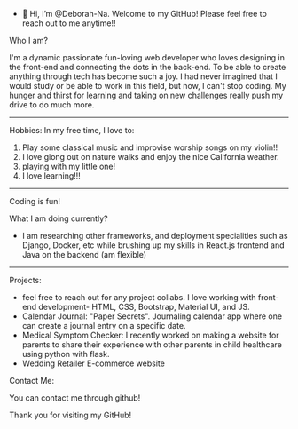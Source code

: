 - 👋 Hi, I’m @Deborah-Na. Welcome to my GitHub! Please feel free to reach out to me anytime!! 

Who I am?

I'm a dynamic passionate fun-loving web developer who loves designing in the front-end and connecting the dots in the back-end. To be able to create anything through tech has become such a joy. I had never imagined that I would study or be able to work in this field, but now, I can't stop coding. My hunger and thirst for learning and taking on new challenges really push my drive to do much more. 


-----------------
Hobbies: 
In my free time, I love to:

1. Play some classical music and improvise worship songs on my violin!!
2. I love giong out on nature walks and enjoy the nice California weather.
3. playing with my little one!
4. I love learning!!!

-----------------
Coding is fun!

What I am doing currently?
- I am researching other frameworks, and deployment specialities such as Django, Docker, etc while brushing up my skills in React.js frontend and Java on the backend (am flexible)
-----------------
Projects:

- feel free to reach out for any project collabs. I love working with front-end development- HTML, CSS, Bootstrap, Material UI, and JS.
- Calendar Journal: "Paper Secrets". Journaling calendar app where one can create a journal entry on a specific date. 
- Medical Symptom Checker: I recently worked on making a website for parents to share their experience with other parents in child healthcare using python with flask.
- Wedding Retailer E-commerce website 

Contact Me:

You can contact me through github!

Thank you for visiting my GitHub!

<!---
Deborah-Na/Deborah-Na is a ✨ special ✨ repository because its `README.md` (this file) appears on your GitHub profile.
You can click the Preview link to take a look at your changes.
--->
